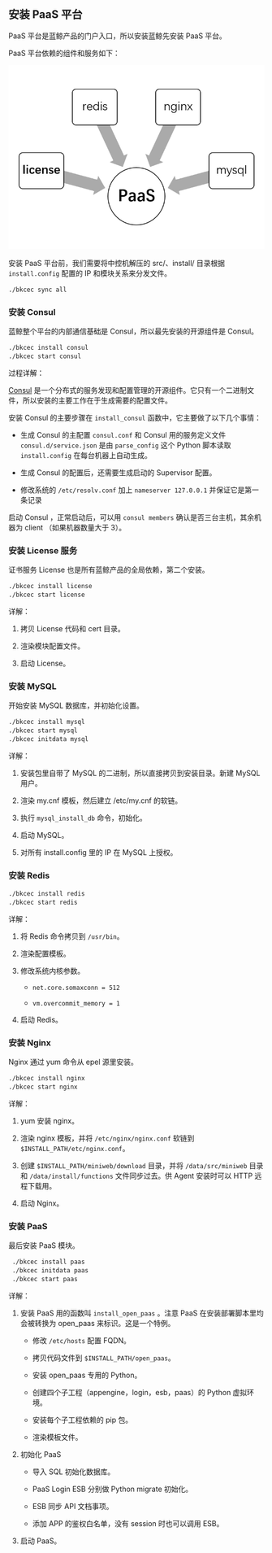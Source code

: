 ## 安装 PaaS 平台

PaaS 平台是蓝鲸产品的门户入口，所以安装蓝鲸先安装 PaaS 平台。

PaaS 平台依赖的组件和服务如下：

![PaaS依赖简图](../../assets/paas_depends.png)

安装 PaaS 平台前，我们需要将中控机解压的 src/、install/ 目录根据 `install.config` 配置的 IP 和模块关系来分发文件。

```bash
./bkcec sync all
```

### 安装 Consul

蓝鲸整个平台的内部通信基础是 Consul，所以最先安装的开源组件是 Consul。

```bash
./bkcec install consul   
./bkcec start consul
```

过程详解：

[Consul](https://www.consul.io/) 是一个分布式的服务发现和配置管理的开源组件。它只有一个二进制文件，所以安装的主要工作在于生成需要的配置文件。

安装 Consul 的主要步骤在 `install_consul` 函数中，它主要做了以下几个事情：

  - 生成 Consul 的主配置 `consul.conf` 和 Consul 用的服务定义文件`consul.d/service.json` 是由 `parse_config` 这个 Python 脚本读取 `install.config` 在每台机器上自动生成。

  - 生成 Consul 的配置后，还需要生成启动的 Supervisor 配置。

  - 修改系统的 `/etc/resolv.conf` 加上 `nameserver 127.0.0.1` 并保证它是第一条记录

启动 Consul ，正常启动后，可以用 `consul members` 确认是否三台主机，其余机器为 client （如果机器数量大于 3）。

### 安装 License 服务

证书服务 License 也是所有蓝鲸产品的全局依赖，第二个安装。

```bash
./bkcec install license
./bkcec start license
```

详解：
1. 拷贝 License 代码和 cert 目录。

2. 渲染模块配置文件。

3. 启动 License。


### 安装 MySQL

开始安装 MySQL 数据库，并初始化设置。

```bash
./bkcec install mysql
./bkcec start mysql
./bkcec initdata mysql
```

详解：

1. 安装包里自带了 MySQL 的二进制，所以直接拷贝到安装目录。新建 MySQL 用户。

2. 渲染 my.cnf 模板，然后建立 /etc/my.cnf 的软链。

3. 执行 `mysql_install_db` 命令，初始化。

4. 启动 MySQL。

5. 对所有 install.config 里的 IP 在 MySQL 上授权。


### 安装 Redis

```bash
./bkcec install redis
./bkcec start redis
```

详解：

1. 将 Redis 命令拷贝到 `/usr/bin`。

2. 渲染配置模板。

3. 修改系统内核参数。

    -  `net.core.somaxconn = 512`

    - `vm.overcommit_memory = 1`

4. 启动 Redis。

### 安装 Nginx

Nginx 通过 yum 命令从 epel 源里安装。

```bash
./bkcec install nginx
./bkcec start nginx
```

详解：

1.  yum 安装 nginx。

2. 渲染 nginx 模板，并将 `/etc/nginx/nginx.conf` 软链到 `$INSTALL_PATH/etc/nginx.conf`。

3. 创建 `$INSTALL_PATH/miniweb/download` 目录，并将 `/data/src/miniweb` 目录和 `/data/install/functions` 文件同步过去。供 Agent 安装时可以 HTTP 远程下载用。

4. 启动 Nginx。

### 安装 PaaS

最后安装 PaaS 模块。

```bash
 ./bkcec install paas
 ./bkcec initdata paas
 ./bkcec start paas
 ```

详解：

1. 安装 PaaS 用的函数叫 `install_open_paas` 。注意 PaaS 在安装部署脚本里均会被转换为 open_paas 来标识。这是一个特例。

    - 修改 `/etc/hosts` 配置 FQDN。

    - 拷贝代码文件到 `$INSTALL_PATH/open_paas`。

    - 安装 open_paas 专用的 Python。

    - 创建四个子工程（appengine，login，esb，paas）的 Python 虚拟环境。

    - 安装每个子工程依赖的 pip 包。

    - 渲染模板文件。

2. 初始化 PaaS

    - 导入 SQL 初始化数据库。

    - PaaS Login ESB 分别做 Python migrate 初始化。

    - ESB 同步 API 文档事项。

    - 添加 APP 的鉴权白名单，没有 session 时也可以调用 ESB。

3. 启动 PaaS。

